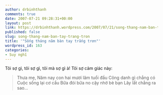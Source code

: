 ```yaml
---
author: drbinhthanh
comments: true
date: 2007-07-21 09:28:31+00:00
layout: post
link: https://drbinhthanh.wordpress.com/2007/07/21/song-thang-nam-ban-tay-trang-tron/
published: false
slug: song-thang-nam-ban-tay-trang-tron
title: '"Sống tháng năm bàn tay trắng trơn"'
wordpress_id: 163
categories:
- Suy nghĩ
---
```


Tôi sợ gì, tôi sợ gì, tôi mà sợ gì à! Tôi sợ cảm giác này:


<blockquote>Thưa mẹ,
Năm nay con hai mươi lăm tuổi đầu
Công danh gì chẳng có
Cuộc sống lại cơ cầu
Bữa đói bữa no cậy nhờ bè bạn
Lây lất chẳng ra sao...</blockquote>



